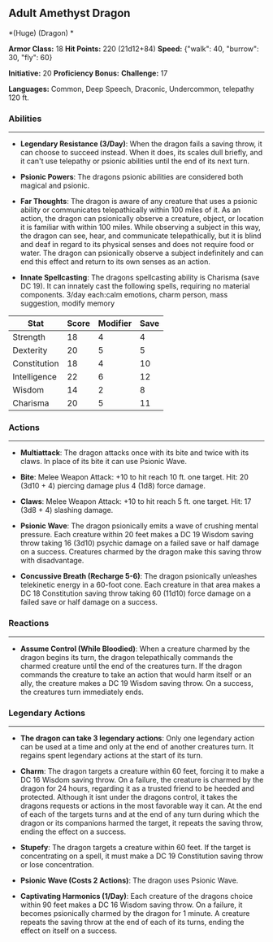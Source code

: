 ## Adult Amethyst Dragon
*(Huge) (Dragon) *

**Armor Class:** 18
**Hit Points:** 220 (21d12+84)
**Speed:** {"walk": 40, "burrow": 30, "fly": 60}

**Initiative:** 20
**Proficiency Bonus:**
**Challenge:** 17

**Languages:** Common, Deep Speech, Draconic, Undercommon, telepathy 120 ft.

### Abilities
 --- 
- **Legendary Resistance (3/Day)**: When the dragon fails a saving throw, it can choose to succeed instead. When it does, its scales dull briefly, and it can't use telepathy or psionic abilities until the end of its next turn.

- **Psionic Powers**: The dragons psionic abilities are considered both magical and psionic.

- **Far Thoughts**: The dragon is aware of any creature that uses a psionic ability or communicates telepathically within 100 miles of it. As an action, the dragon can psionically observe a creature, object, or location it is familiar with within 100 miles. While observing a subject in this way, the dragon can see, hear, and communicate telepathically, but it is blind and deaf in regard to its physical senses and does not require food or water. The dragon can psionically observe a subject indefinitely and can end this effect and return to its own senses as an action.

- **Innate Spellcasting**: The dragons spellcasting ability is Charisma (save DC 19). It can innately cast the following spells, requiring no material components. 3/day each:calm emotions, charm person, mass suggestion, modify memory



| Stat | Score | Modifier | Save |
| ---- | ---- | ---- | ---- |
| Strength | 18 | 4 | 4 |
| Dexterity | 20 | 5 | 5 |
| Constitution | 18 | 4 | 10 |
| Intelligence | 22 | 6 | 12 |
| Wisdom | 14 | 2 | 8 |
| Charisma | 20 | 5 | 11 |

### Actions
 --- 
- **Multiattack**: The dragon attacks once with its bite and twice with its claws. In place of its bite  it can use Psionic Wave.

- **Bite**: Melee Weapon Attack: +10 to hit  reach 10 ft.  one target. Hit: 20 (3d10 + 4) piercing damage plus 4 (1d8) force damage.

- **Claws**: Melee Weapon Attack: +10 to hit  reach 5 ft.  one target. Hit: 17 (3d8 + 4) slashing damage.

- **Psionic Wave**: The dragon psionically emits a wave of crushing mental pressure. Each creature within 20 feet makes a DC 19 Wisdom saving throw  taking 16 (3d10) psychic damage on a failed save or half damage on a success. Creatures charmed by the dragon make this saving throw with disadvantage.

- **Concussive Breath (Recharge 5-6)**: The dragon psionically unleashes telekinetic energy in a 60-foot cone. Each creature in that area makes a DC 18 Constitution saving throw  taking 60 (11d10) force damage on a failed save or half damage on a success.

### Reactions
 --- 
- **Assume Control (While Bloodied)**: When a creature charmed by the dragon begins its turn, the dragon telepathically commands the charmed creature until the end of the creatures turn. If the dragon commands the creature to take an action that would harm itself or an ally, the creature makes a DC 19 Wisdom saving throw. On a success, the creatures turn immediately ends.

### Legendary Actions
 --- 
- **The dragon can take 3 legendary actions**: Only one legendary action can be used at a time and only at the end of another creatures turn. It regains spent legendary actions at the start of its turn.

- **Charm**: The dragon targets a creature within 60 feet, forcing it to make a DC 16 Wisdom saving throw. On a failure, the creature is charmed by the dragon for 24 hours, regarding it as a trusted friend to be heeded and protected. Although it isnt under the dragons control, it takes the dragons requests or actions in the most favorable way it can. At the end of each of the targets turns and at the end of any turn during which the dragon or its companions harmed the target, it repeats the saving throw, ending the effect on a success.

- **Stupefy**: The dragon targets a creature within 60 feet. If the target is concentrating on a spell, it must make a DC 19 Constitution saving throw or lose concentration.

- **Psionic Wave (Costs 2 Actions)**: The dragon uses Psionic Wave.

- **Captivating Harmonics (1/Day)**: Each creature of the dragons choice within 90 feet makes a DC 16 Wisdom saving throw. On a failure, it becomes psionically charmed by the dragon for 1 minute. A creature repeats the saving throw at the end of each of its turns, ending the effect on itself on a success.

